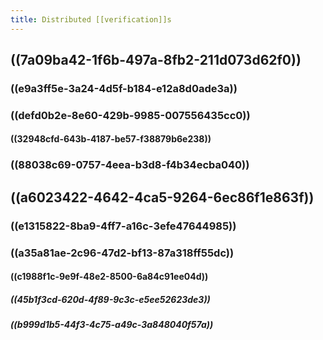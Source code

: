 ```yaml
---
title: Distributed [[verification]]s
---
```


## ((7a09ba42-1f6b-497a-8fb2-211d073d62f0))
### ((e9a3ff5e-3a24-4d5f-b184-e12a8d0ade3a))

### ((defd0b2e-8e60-429b-9985-007556435cc0))
#### ((32948cfd-643b-4187-be57-f38879b6e238))

### ((88038c69-0757-4eea-b3d8-f4b34ecba040))

## ((a6023422-4642-4ca5-9264-6ec86f1e863f))
### ((e1315822-8ba9-4ff7-a16c-3efe47644985))

### ((a35a81ae-2c96-47d2-bf13-87a318ff55dc))
#### ((c1988f1c-9e9f-48e2-8500-6a84c91ee04d))
##### ((45b1f3cd-620d-4f89-9c3c-e5ee52623de3))

##### ((b999d1b5-44f3-4c75-a49c-3a848040f57a))
